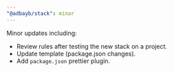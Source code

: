 ```yaml
---
"@adbayb/stack": minor
---
```


Minor updates including:

-   Review rules after testing the new stack on a project.
-   Update template (package.json changes).
-   Add `package.json` prettier plugin.
